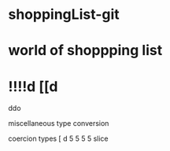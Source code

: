 # shoppingList-git
# world of shoppping list
!!!!d
[[d
===========================
ddo

miscellaneous
type conversion

coercion types 
[
d
5
5
5
5
slice
